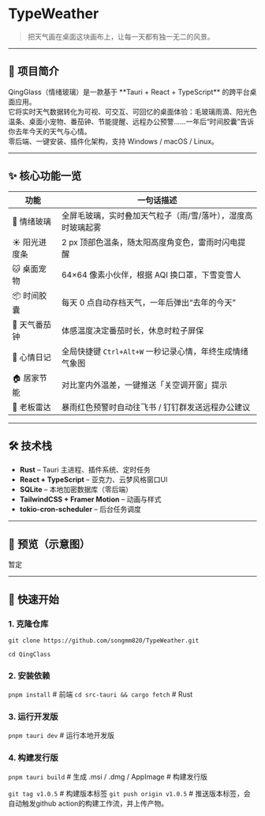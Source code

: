 <!-- 文件名：README.md -->
#  TypeWeather

> 把天气画在桌面这块画布上，让每一天都有独一无二的风景。

---

## 🚀 项目简介
<p>
QingGlass（情绪玻璃）是一款基于 **Tauri + React + TypeScript** 的跨平台桌面应用。<br/>
它将实时天气数据转化为可视、可交互、可回忆的桌面体验：毛玻璃雨滴、阳光色温条、桌面小宠物、番茄钟、节能提醒、远程办公预警……一年后“时间胶囊”告诉你去年今天的天气与心情。<br/>
零后端、一键安装、插件化架构，支持 Windows / macOS / Linux。
</p>

---

## ✨ 核心功能一览
| 功能 | 一句话描述 |
|---|---|
| 💢 情绪玻璃 | 全屏毛玻璃，实时叠加天气粒子（雨/雪/落叶），湿度高时玻璃起雾 |
| ☀️ 阳光进度条 | 2 px 顶部色温条，随太阳高度角变色，雷雨时闪电提醒 |
| 🐱 桌面宠物 | 64×64 像素小伙伴，根据 AQI 换口罩，下雪变雪人 |
| 📦 时间胶囊 | 每天 0 点自动存档天气，一年后弹出“去年的今天” |
| 🍅 天气番茄钟 | 体感温度决定番茄时长，休息时粒子屏保 |
| 📝 心情日记 | 全局快捷键 `Ctrl+Alt+W` 一秒记录心情，年终生成情绪气象图 |
| 🏠 居家节能 | 对比室内外温差，一键推送「关空调开窗」提示 |
| 🚨 老板雷达 | 暴雨红色预警时自动往飞书 / 钉钉群发送远程办公建议 |

---

## 🛠️ 技术栈
- **Rust** – Tauri 主进程、插件系统、定时任务  
- **React + TypeScript** – 亚克力、云梦风格窗口UI  
- **SQLite** – 本地加密数据库（零后端）  
- **TailwindCSS + Framer Motion** – 动画与样式  
- **tokio-cron-scheduler** – 后台任务调度  

---

## 📸 预览（示意图）
暂定


---

## 🚦 快速开始

### 1. 克隆仓库
`git clone https://github.com/songmm820/TypeWeather.git`

`cd QingClass`

### 2. 安装依赖
`pnpm install`                 # 前端
`cd src-tauri && cargo fetch`   # Rust

### 3. 运行开发版
`pnpm tauri dev`      # 运行本地开发版

### 4. 构建发行版
`pnpm tauri build`       # 生成 .msi / .dmg / AppImage   # 构建发行版

`git tag v1.0.5`    # 构建版本标签
`git push origin v1.0.5`    # 推送版本标签，会自动触发github action的构建工作流，并上传产物。